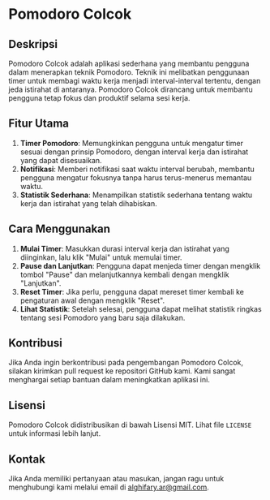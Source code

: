 
# Pomodoro Colcok

## Deskripsi
Pomodoro Colcok adalah aplikasi sederhana yang membantu pengguna dalam menerapkan teknik Pomodoro. Teknik ini melibatkan penggunaan timer untuk membagi waktu kerja menjadi interval-interval tertentu, dengan jeda istirahat di antaranya. Pomodoro Colcok dirancang untuk membantu pengguna tetap fokus dan produktif selama sesi kerja.

## Fitur Utama
1. **Timer Pomodoro**: Memungkinkan pengguna untuk mengatur timer sesuai dengan prinsip Pomodoro, dengan interval kerja dan istirahat yang dapat disesuaikan.
2. **Notifikasi**: Memberi notifikasi saat waktu interval berubah, membantu pengguna mengatur fokusnya tanpa harus terus-menerus memantau waktu.
3. **Statistik Sederhana**: Menampilkan statistik sederhana tentang waktu kerja dan istirahat yang telah dihabiskan.

## Cara Menggunakan
1. **Mulai Timer**: Masukkan durasi interval kerja dan istirahat yang diinginkan, lalu klik "Mulai" untuk memulai timer.
2. **Pause dan Lanjutkan**: Pengguna dapat menjeda timer dengan mengklik tombol "Pause" dan melanjutkannya kembali dengan mengklik "Lanjutkan".
3. **Reset Timer**: Jika perlu, pengguna dapat mereset timer kembali ke pengaturan awal dengan mengklik "Reset".
4. **Lihat Statistik**: Setelah selesai, pengguna dapat melihat statistik ringkas tentang sesi Pomodoro yang baru saja dilakukan.

## Kontribusi
Jika Anda ingin berkontribusi pada pengembangan Pomodoro Colcok, silakan kirimkan pull request ke repositori GitHub kami. Kami sangat menghargai setiap bantuan dalam meningkatkan aplikasi ini.

## Lisensi
Pomodoro Colcok didistribusikan di bawah Lisensi MIT. Lihat file `LICENSE` untuk informasi lebih lanjut.

## Kontak
Jika Anda memiliki pertanyaan atau masukan, jangan ragu untuk menghubungi kami melalui email di [alghifary.ar@gmail.com](alghifary.ar@gmail.com).
